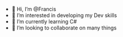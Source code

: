 - 👋 Hi, I’m @Francis
- 👀 I’m interested in developing my Dev skills
- 🌱 I’m currently learning C#
- 💞️ I’m looking to collaborate on many things

<!---
FrancisIris/FrancisIris is a ✨ special ✨ repository because its `README.md` (this file) appears on your GitHub profile.
You can click the Preview link to take a look at your changes.
--->
